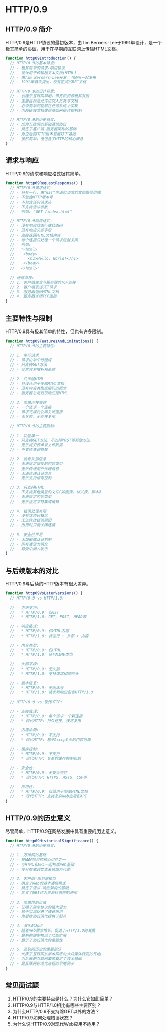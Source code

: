 # HTTP/0.9

## HTTP/0.9 简介

HTTP/0.9是HTTP协议的最初版本，由Tim Berners-Lee于1991年设计，是一个极其简单的协议，用于在早期的互联网上传输HTML文档。

```javascript
function http09Introduction() {
  // HTTP/0.9的基本特点:
  // - 极其简单的请求-响应协议
  // - 设计用于传输超文本文档(HTML)
  // - 由Tim Berners-Lee开发，与WWW一起发布
  // - 1991年首次提出，没有正式的RFC文档
  
  // HTTP/0.9的设计背景:
  // - 创建于互联网早期，带宽和资源极其有限
  // - 主要目标是允许研究人员共享文档
  // - 必须简单到能够在任何系统上实现
  // - 为超链接文档提供基础网络传输机制
  
  // HTTP/0.9的历史意义:
  // - 成为万维网的基础通信协议
  // - 奠定了客户端-服务器架构的基础
  // - 为之后的HTTP版本发展打下基础
  // - 虽然简单，但包含了HTTP的核心概念
}
```

## 请求与响应

HTTP/0.9的请求和响应格式极其简单。

```javascript
function http09RequestResponse() {
  // HTTP/0.9请求格式:
  // - 只有一行，由"GET"方法和请求的文档路径组成
  // - 不包含HTTP版本号
  // - 不包含任何请求头
  // - 不支持请求参数
  // - 例如: "GET /index.html"
  
  // HTTP/0.9响应格式:
  // - 没有响应状态行或状态码
  // - 没有响应头部字段
  // - 直接返回HTML文档内容
  // - 每个连接只处理一个请求后就关闭
  // - 例如:
  //   "<html>
  //    <body>
  //      <h1>Hello, World!</h1>
  //    </body>
  //   </html>"
  
  // 通信流程:
  // 1. 客户端建立与服务器的TCP连接
  // 2. 客户端发送GET请求
  // 3. 服务器返回HTML文档
  // 4. 服务器关闭TCP连接
}
```

## 主要特性与限制

HTTP/0.9具有极其简单的特性，但也有许多限制。

```javascript
function http09FeaturesAndLimitations() {
  // HTTP/0.9的主要特性:
  
  // 1. 单行请求
  // - 请求由单个行组成
  // - 只支持GET方法
  // - 非常容易解析和处理
  
  // 2. 只传输HTML
  // - 只设计用于传输HTML文档
  // - 没有内容类型或编码的概念
  // - 服务器总是假设响应是HTML
  
  // 3. 简单连接管理
  // - 一个请求一个连接
  // - 请求完成后立即关闭连接
  // - 无状态，无连接复用
  
  // HTTP/0.9的主要限制:
  
  // 1. 功能单一
  // - 只支持GET方法，不支持POST等其他方法
  // - 无法提交表单或上传数据
  // - 不支持查询参数
  
  // 2. 没有头部信息
  // - 无法指定接受的内容类型
  // - 无法传递用户代理信息
  // - 无法传递认证信息
  // - 无法支持缓存控制
  
  // 3. 只支持HTML
  // - 不支持其他类型的文件(如图像、样式表、脚本)
  // - 无法指定内容类型
  // - 无法指定字符集或编码
  
  // 4. 错误处理有限
  // - 没有状态码概念
  // - 无法传达错误原因
  // - 出错时只能关闭连接
  
  // 5. 安全性不足
  // - 无加密或认证机制
  // - 所有通信为明文
  // - 易受中间人攻击
}
```

## 与后续版本的对比

HTTP/0.9与后续的HTTP版本有很大差异。

```javascript
function http09VsLaterVersions() {
  // HTTP/0.9 vs HTTP/1.0:
  
  // - 方法支持:
  //   * HTTP/0.9: 仅GET
  //   * HTTP/1.0: GET, POST, HEAD等
  
  // - 响应格式:
  //   * HTTP/0.9: 仅HTML内容
  //   * HTTP/1.0: 状态行 + 头部 + 内容
  
  // - 内容类型:
  //   * HTTP/0.9: 仅HTML
  //   * HTTP/1.0: 任何MIME类型
  
  // - 头部字段:
  //   * HTTP/0.9: 无头部
  //   * HTTP/1.0: 支持请求和响应头
  
  // - 版本信息:
  //   * HTTP/0.9: 无版本号
  //   * HTTP/1.0: 请求和响应包含HTTP/1.0
  
  // HTTP/0.9 vs 现代HTTP:
  
  // - 连接管理:
  //   * HTTP/0.9: 每个请求一个新连接
  //   * 现代HTTP: 持久连接，多路复用
  
  // - 内容协商:
  //   * HTTP/0.9: 不支持
  //   * 现代HTTP: 基于Accept头的内容协商
  
  // - 缓存控制:
  //   * HTTP/0.9: 不支持
  //   * 现代HTTP: 复杂的缓存控制机制
  
  // - 安全性:
  //   * HTTP/0.9: 无安全特性
  //   * 现代HTTP: HTTPS, HSTS, CSP等
  
  // - 应用性:
  //   * HTTP/0.9: 仅适用于简单HTML文档
  //   * 现代HTTP: 支持复杂Web应用和API
}
```

## HTTP/0.9的历史意义

尽管简单，HTTP/0.9在网络发展中具有重要的历史意义。

```javascript
function http09HistoricalSignificance() {
  // HTTP/0.9的历史意义:
  
  // 1. 万维网的基础
  // - 是WWW项目的核心组件之一
  // - 与HTML和URL一起构成Web基础
  // - 使分布式超文本系统成为可能
  
  // 2. 客户端-服务器模型
  // - 确立了Web的基本通信模式
  // - 奠定了请求-响应架构的基础
  // - 定义了URI作为资源标识符的使用
  
  // 3. 简单性的价值
  // - 证明了简单协议的强大潜力
  // - 易于实现促进了快速采用
  // - 为后续协议演化提供了起点
  
  // 4. 演化的起点
  // - 随着Web需求增长，促进了HTTP/1.0的发展
  // - 最初的限制推动了功能扩展
  // - 展示了协议演化的重要性
  
  // 5. 互联网历史的重要部分
  // - 代表了互联网从学术网络向大众媒体转变的开始
  // - 为后来的互联网繁荣奠定了技术基础
  // - 是互联网标准化进程的早期例子
}
```

## 常见面试题

1. HTTP/0.9的主要特点是什么？为什么它如此简单？
2. HTTP/0.9与HTTP/1.0相比有哪些主要区别？
3. 为什么HTTP/0.9不支持除GET以外的方法？
4. HTTP/0.9如何处理错误状态？
5. 为什么说HTTP/0.9对现代Web应用不适用？ 